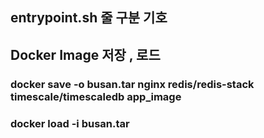 ## entrypoint.sh 줄 구분 기호

## Docker Image 저장 , 로드
### docker save -o busan.tar nginx redis/redis-stack timescale/timescaledb app_image
### docker load -i busan.tar